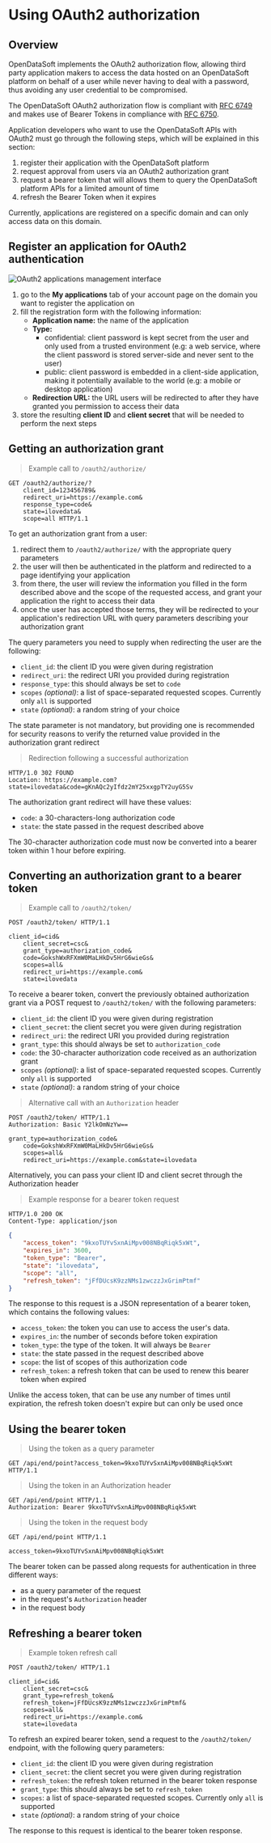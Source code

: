 # Using OAuth2 authorization

## Overview

OpenDataSoft implements the OAuth2 authorization flow, allowing third party application makers to access the data
hosted on an OpenDataSoft platform on behalf of a user while never having to deal with a password, thus avoiding any user
credential to be compromised.

The OpenDataSoft OAuth2 authorization flow is compliant with [RFC 6749](https://tools.ietf.org/html/rfc6749) and makes
use of Bearer Tokens in compliance with [RFC 6750](https://tools.ietf.org/html/rfc6750).

Application developers who want to use the OpenDataSoft APIs with OAuth2 must go through the following steps, which will be explained in this section:

1. register their application with the OpenDataSoft platform
2. request approval from users via an OAuth2 authorization grant
3. request a bearer token that will allows them to query the OpenDataSoft platform APIs for a limited amount of time
4. refresh the Bearer Token when it expires

Currently, applications are registered on a specific domain and can only access data on this domain.

## Register an application for OAuth2 authentication

![OAuth2 applications management interface](common/oauth2__applications.png)

1. go to the **My applications** tab of your account page on the domain you want to register the application on
2. fill the registration form with the following information:
    * **Application name:** the name of the application
    * **Type:**
        * confidential: client password is kept secret from the user and only used from a trusted environment (e.g: a web service, where the client password is stored server-side and never sent to the user)
        * public: client password is embedded in a client-side application, making it potentially available to the world (e.g: a mobile or desktop application)
    * **Redirection URL:** the URL users will be redirected to after they have granted you permission to access their data
3. store the resulting **client ID** and **client secret** that will be needed to perform the next steps

## Getting an authorization grant

> Example call to `/oauth2/authorize/`

```text
GET /oauth2/authorize/?
    client_id=123456789&
    redirect_uri=https://example.com&
    response_type=code&
    state=ilovedata&
    scope=all HTTP/1.1
```

To get an authorization grant from a user:

1. redirect them to `/oauth2/authorize/` with the appropriate query parameters
2. the user will then be authenticated in the platform and redirected to a page identifying your application
3. from there, the user will review the information you filled in the form described above and the scope of the requested access, and grant your application the right to access their data
4. once the user has accepted those terms, they will be redirected to your application's redirection URL with query parameters describing your authorization grant

The query parameters you need to supply when redirecting the user are the following:

* `client_id`: the client ID you were given during registration
* `redirect_uri`: the redirect URI you provided during registration
* `response_type`: this should always be set to `code`
* `scopes` *(optional)*: a list of space-separated requested scopes. Currently only `all` is supported
* `state` *(optional)*: a random string of your choice

<aside>
The state parameter is not mandatory, but providing one is recommended for security reasons to verify the returned value provided in the authorization grant redirect
</aside>

> Redirection following a successful authorization

```text
HTTP/1.0 302 FOUND
Location: https://example.com?state=ilovedata&code=gKnAQc2yIfdz2mY25xxgpTY2uyG5Sv
```

The authorization grant redirect will have these values:

* `code`: a 30-characters-long authorization code
* `state`: the state passed in the request described above

The 30-character authorization code must now be converted into a bearer token within 1 hour before expiring.

## Converting an authorization grant to a bearer token

> Example call to `/oauth2/token/`

```http
POST /oauth2/token/ HTTP/1.1

client_id=cid&
    client_secret=csc&
    grant_type=authorization_code&
    code=GokshWxRFXmW0MaLHkDv5HrG6wieGs&
    scopes=all&
    redirect_uri=https://example.com&
    state=ilovedata
```

To receive a bearer token, convert the previously obtained authorization grant via a POST request to `/oauth2/token/` with the following parameters:

* `client_id`: the client ID you were given during registration
* `client_secret`: the client secret you were given during registration
* `redirect_uri`: the redirect URI you provided during registration
* `grant_type`: this should always be set to `authorization_code`
* `code`: the 30-character authorization code received as an authorization grant
* `scopes` *(optional)*: a list of space-separated requested scopes. Currently only `all` is supported
* `state` *(optional)*: a random string of your choice

> Alternative call with an `Authorization` header

```http
POST /oauth2/token/ HTTP/1.1
Authorization: Basic Y2lkOmNzYw==

grant_type=authorization_code&
    code=GokshWxRFXmW0MaLHkDv5HrG6wieGs&
    scopes=all&
    redirect_uri=https://example.com&state=ilovedata
```

Alternatively, you can pass your client ID and client secret through the Authorization header

> Example response for a bearer token request

```http
HTTP/1.0 200 OK
Content-Type: application/json
```

```json
{
    "access_token": "9kxoTUYvSxnAiMpv008NBqRiqk5xWt",
    "expires_in": 3600,
    "token_type": "Bearer",
    "state": "ilovedata",
    "scope": "all",
    "refresh_token": "jFfDUcsK9zzNMs1zwczzJxGrimPtmf"
}
```

The response to this request is a JSON representation of a bearer token, which contains the following values:

* `access_token`: the token you can use to access the user's data.
* `expires_in`: the number of seconds before token expiration
* `token_type`: the type of the token. It will always be `Bearer`
* `state`: the state passed in the request described above
* `scope`: the list of scopes of this authorization code
* `refresh_token`: a refresh token that can be used to renew this bearer token when expired

<aside>
    Unlike the access token, that can be use any number of times until expiration, the refresh token doesn't expire but can only be used once
</aside>

## Using the bearer token

> Using the token as a query parameter

```http
GET /api/end/point?access_token=9kxoTUYvSxnAiMpv008NBqRiqk5xWt HTTP/1.1
```

> Using the token in an Authorization header

```http
GET /api/end/point HTTP/1.1
Authorization: Bearer 9kxoTUYvSxnAiMpv008NBqRiqk5xWt
```

> Using the token in the request body

```http
GET /api/end/point HTTP/1.1

access_token=9kxoTUYvSxnAiMpv008NBqRiqk5xWt
```

The bearer token can be passed along requests for authentication in three different ways:

* as a query parameter of the request
* in the request's `Authorization` header
* in the request body

## Refreshing a bearer token

> Example token refresh call

```http
POST /oauth2/token/ HTTP/1.1

client_id=cid&
    client_secret=csc&
    grant_type=refresh_token&
    refresh_token=jFfDUcsK9zzNMs1zwczzJxGrimPtmf&
    scopes=all&
    redirect_uri=https://example.com&
    state=ilovedata
```

To refresh an expired bearer token, send a request to the `/oauth2/token/` endpoint, with the following query parameters:

* `client_id`: the client ID you were given during registration
* `client_secret`: the client secret you were given during registration
* `refresh_token`: the refresh token returned in the bearer token response
* `grant_type`: this should always be set to `refresh_token`
* `scopes`: a list of space-separated requested scopes. Currently only `all` is supported
* `state` *(optional)*: a random string of your choice

The response to this request is identical to the bearer token response.


